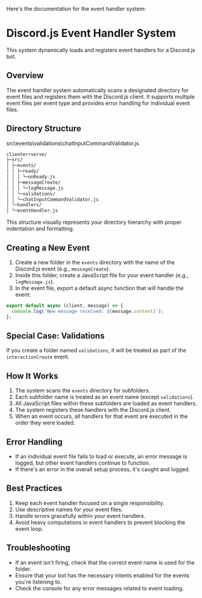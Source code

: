 Here's the documentation for the event handler system:

# Discord.js Event Handler System

This system dynamically loads and registers event handlers for a Discord.js bot.

## Overview

The event handler system automatically scans a designated directory for event files and registers them with the Discord.js client. It supports multiple event files per event type and provides error handling for individual event files.

## Directory Structure

src\events\validations\chatInputCommandValidator.js

```markdown
clienterrverse/
├─src/
│ ├─events/
│ │ ├─ready/
│ │ │ └─onReady.js
│ │ ├─messageCreate/
│ │ │ └─logMessage.js
│ │ └─validations/
│ │ └─chatInputCommandValidator.js
│ └─handlers/
│ └─eventHandler.js
```

This structure visually represents your directory hierarchy with proper indentation and formatting.

## Creating a New Event

1. Create a new folder in the `events` directory with the name of the Discord.js event (e.g., `messageCreate`).
2. Inside this folder, create a JavaScript file for your event handler (e.g., `logMessage.js`).
3. In the event file, export a default async function that will handle the event:

```javascript
export default async (client, message) => {
  console.log(`New message received: ${message.content}`);
};
```

## Special Case: Validations

If you create a folder named `validations`, it will be treated as part of the `interactionCreate` event.

## How It Works

1. The system scans the `events` directory for subfolders.
2. Each subfolder name is treated as an event name (except `validations`).
3. All JavaScript files within these subfolders are loaded as event handlers.
4. The system registers these handlers with the Discord.js client.
5. When an event occurs, all handlers for that event are executed in the order they were loaded.

## Error Handling

- If an individual event file fails to load or execute, an error message is logged, but other event handlers continue to function.
- If there's an error in the overall setup process, it's caught and logged.

## Best Practices

1. Keep each event handler focused on a single responsibility.
2. Use descriptive names for your event files.
3. Handle errors gracefully within your event handlers.
4. Avoid heavy computations in event handlers to prevent blocking the event loop.

## Troubleshooting

- If an event isn't firing, check that the correct event name is used for the folder.
- Ensure that your bot has the necessary intents enabled for the events you're listening to.
- Check the console for any error messages related to event loading.
